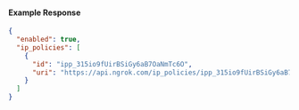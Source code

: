 <!-- Code generated for API Clients. DO NOT EDIT. -->

#### Example Response

```json
{
  "enabled": true,
  "ip_policies": [
    {
      "id": "ipp_315io9fUirBSiGy6aB7OaNmTc6O",
      "uri": "https://api.ngrok.com/ip_policies/ipp_315io9fUirBSiGy6aB7OaNmTc6O"
    }
  ]
}
```
